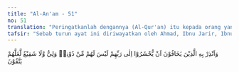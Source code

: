```yaml
---
title: "Al-An'am - 51"
no: 51
translation: "Peringatkanlah dengannya (Al-Qur'an) itu kepada orang yang takut akan dikumpulkan menghadap Tuhannya (pada hari Kiamat), tidak ada bagi mereka pelindung dan pemberi syafaat (pertolongan) selain Allah, agar mereka bertakwa."
tafsir: "Sebab turun ayat ini diriwayatkan oleh Ahmad, Ibnu Jarir, Ibnu Abi Hatim dan ath-thabrani dari Abdullah bin Mas'ud, ia berkata, \"Para pembesar Quraisy lewat di hadapan Rasulullah saw, dan di dekat beliau ada para sahabat yang dianggap rendah kedudukannya oleh orang-orang Quraisy, seperti shuhaib, Ammar, Khabab dan yang lainnya, para pembesar Quraisy itu berkata, \"Ya Muhammad, apakah kamu rela mereka yang rendah derajat itu menjadi pengganti kami? Apakah mereka itu orang-orang yang dikaruniai Allah diantara kita? Apakah kami akan menjadi pengikut mereka? Maka singkirkanlah mereka dari kamu, mudah-mudahan jika mereka telah tersingkir, kami akan mengikuti 'engkau.\" Maka Allah menurunkan ayat ini.\n\nPada ayat ini Allah memerintahkan Rasul-Nya agar memberi peringatan dan menyampaikan ancaman Allah kepada orang-orang yang mengingkari seruannya, setelah pada ayat-ayat yang lalu Allah memerintahkan agar menyampaikan risalah. Hal ini adalah wajar, karena orang yang diberi peringatan dan ancaman itu telah sampai kepadanya seruan Rasul dan pelajarannya, sehingga dapat mengambil manfaat dari ajaran itu, sesuai dengan firman Allah swt:\n\nSesungguhnya yang dapat engkau beri peringatan hanya orang-orang yang takut kepada (azab) Tuhannya (sekalipun) mereka tidak melihat-Nya dan mereka yang melaksanakan salat. Dan barang siapa menyucikan dirinya, sesungguhnya dia menyucikan diri untuk kebaikan dirinya sendiri. Dan kepada Allah-lah tempat kembali. (Fathir/35: 18) \n\nFirman Allah swt:\n\nSesungguhnya engkau hanya memberi peringatan kepada orang-orang yang mau mengikuti peringatan dan yang takut kepada Tuhan Yang Maha Pengasih, walaupun mereka tidak melihat-Nya. Maka berilah mereka kabar gembira dengan ampunan dan pahala yang mulia. (Yasin/36: 11)\n\nAllah memerintahkan Nabi Muhammad agar memberi peringatan kepada orang-orang yang telah beriman, yang telah mengakui adanya hari akhirat, dan adanya suatu hari yang pada hari itu manusia menghadap Allah mempertanggungjawabkan segala perbuataannya yang telah dilakukannya di dunia, dan tidak seorang pun yang dapat menolong yang lain, sebagaimana tersebut dalam firman Allah swt:\n\n(Yaitu) pada hari (ketika) seseorang sama sekali tidak berdaya (menolong) orang lain. Dan segala urusan pada hari itu dalam kekuasaan Allah. (al-Infithar/82: 19) \n\nOrang-orang yang benar-benar beriman selalu berusaha menyempurnakan takwanya kepada Allah, selalu mencari keridaan-Nya, tanpa menggantungkan diri kepada orang lain seperti wali-wali dan orang saleh. Mereka yakin dan percaya bahwa iman, amal dan kebersihan jiwa dapat membebaskan mereka dari segala siksaan Allah.\n\nAdapun orang-orang kafir, mereka tidak perlu diberi peringatan, karena peringatan dan ancaman itu tidak berfaedah baginya, mereka tidak percaya sedikit pun bahwa iman, amal dan kebersihan jiwa dapat membebaskan mereka dari siksaan Allah."
---
```


وَاَنْذِرْ بِهِ الَّذِيْنَ يَخَافُوْنَ اَنْ يُّحْشَرُوْٓا اِلٰى رَبِّهِمْ لَيْسَ لَهُمْ مِّنْ دُوْنِهٖ وَلِيٌّ وَّلَا شَفِيْعٌ لَّعَلَّهُمْ يَتَّقُوْنَ
